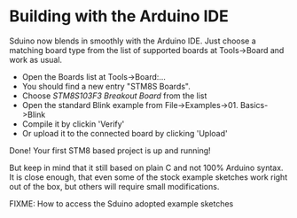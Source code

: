 # Building with the Arduino IDE

Sduino now blends in smoothly with the Arduino IDE. Just choose a matching
board type from the list of supported boards at Tools->Board and work as
usual.


- Open the Boards list at Tools->Board:...
- You should find a new entry "STM8S Boards".
- Choose *STM8S103F3 Breakout Board* from the list
- Open the standard Blink example from File->Examples->01. Basics->Blink
- Compile it by clickin 'Verify'
- Or upload it to the connected board by clicking 'Upload'

Done! Your first STM8 based project is up and running!

But keep in mind that it still based on plain C and not 100% Arduino syntax.
It is close enough, that even some of the stock example sketches work right
out of the box, but others will require small modifications.

FIXME: How to access the Sduino adopted example sketches

